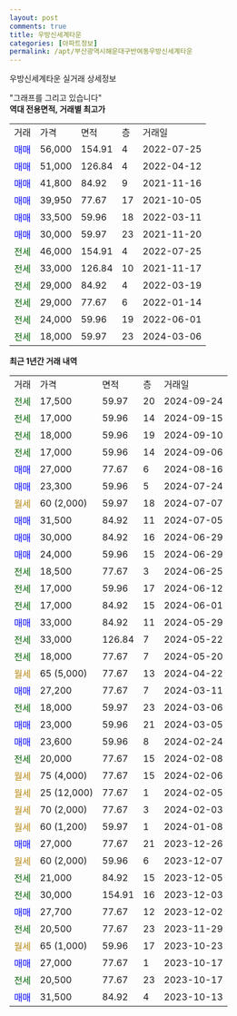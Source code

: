 ```yaml
---
layout: post
comments: true
title: 우방신세계타운
categories: [아파트정보]
permalink: /apt/부산광역시해운대구반여동우방신세계타운
---
```


우방신세계타운 실거래 상세정보

<script type="text/javascript">
  google.charts.load('current', {'packages':['line', 'corechart']});
  google.charts.setOnLoadCallback(drawChart);

  function drawChart() {
    var data = new google.visualization.DataTable();
    data.addColumn('date', '거래일');
    data.addColumn('number', "매매");
    data.addColumn('number', "전세");
    data.addColumn('number', "전매");

    data.addRows([[new Date(Date.parse("2024-09-24")), null, 17500, null], [new Date(Date.parse("2024-09-15")), null, 17000, null], [new Date(Date.parse("2024-09-10")), null, 18000, null], [new Date(Date.parse("2024-09-06")), null, 17000, null], [new Date(Date.parse("2024-08-16")), 27000, null, null], [new Date(Date.parse("2024-07-24")), 23300, null, null], [new Date(Date.parse("2024-07-07")), null, null, null], [new Date(Date.parse("2024-07-05")), 31500, null, null], [new Date(Date.parse("2024-06-29")), 30000, null, null], [new Date(Date.parse("2024-06-29")), 24000, null, null], [new Date(Date.parse("2024-06-25")), null, 18500, null], [new Date(Date.parse("2024-06-12")), null, 17000, null], [new Date(Date.parse("2024-06-01")), null, 17000, null], [new Date(Date.parse("2024-05-29")), 33000, null, null], [new Date(Date.parse("2024-05-22")), null, 33000, null], [new Date(Date.parse("2024-05-20")), null, 18000, null], [new Date(Date.parse("2024-04-22")), null, null, null], [new Date(Date.parse("2024-03-11")), 27200, null, null], [new Date(Date.parse("2024-03-06")), null, 18000, null], [new Date(Date.parse("2024-03-05")), 23000, null, null], [new Date(Date.parse("2024-02-24")), 23600, null, null], [new Date(Date.parse("2024-02-08")), null, 20000, null], [new Date(Date.parse("2024-02-06")), null, null, null], [new Date(Date.parse("2024-02-05")), null, null, null], [new Date(Date.parse("2024-02-03")), null, null, null], [new Date(Date.parse("2024-01-08")), null, null, null], [new Date(Date.parse("2023-12-26")), 27000, null, null], [new Date(Date.parse("2023-12-07")), null, null, null], [new Date(Date.parse("2023-12-05")), null, 21000, null], [new Date(Date.parse("2023-12-03")), null, 30000, null], [new Date(Date.parse("2023-12-02")), 27700, null, null], [new Date(Date.parse("2023-11-29")), null, 20500, null], [new Date(Date.parse("2023-10-23")), null, null, null], [new Date(Date.parse("2023-10-17")), 27000, null, null], [new Date(Date.parse("2023-10-17")), null, 20500, null], [new Date(Date.parse("2023-10-13")), 31500, null, null]]);

    var options = {
      hAxis: {
        format: 'yyyy/MM/dd'
      },    
      lineWidth: 0,
      pointsVisible: true,    
      title: '최근 1년간 유형별 실거래가 분포',
      legend: { position: 'bottom' }
    };

    var formatter = new google.visualization.NumberFormat({pattern:'###,###'} );
    formatter.format(data, 1);
    formatter.format(data, 2);
    
    setTimeout(function() {
        var chart = new google.visualization.LineChart(document.getElementById('columnchart_material'));
        chart.draw(data, (options));
        document.getElementById('loading').style.display = 'none';
    }, 200);
  }
</script>


<div id="loading" style="z-index:20; display: block; margin-left: 0px">"그래프를 그리고 있습니다"</div>
<div id="columnchart_material" style="width: 95%; margin-left: 0px; display: block"></div>
<!-- contents start -->
<b>역대 전용면적, 거래별 최고가</b>
<table class="sortable">
    <tr>
      <td>거래</td>
      <td>가격</td>
      <td>면적</td>
      <td>층</td>
      <td>거래일</td>
    </tr>
        <tr>
          <td><a style="color: blue">매매</a></td>
          <td>56,000</td>
          <td>154.91</td>
          <td>4</td>
          <td>2022-07-25</td>
        </tr>            <tr>
          <td><a style="color: blue">매매</a></td>
          <td>51,000</td>
          <td>126.84</td>
          <td>4</td>
          <td>2022-04-12</td>
        </tr>            <tr>
          <td><a style="color: blue">매매</a></td>
          <td>41,800</td>
          <td>84.92</td>
          <td>9</td>
          <td>2021-11-16</td>
        </tr>            <tr>
          <td><a style="color: blue">매매</a></td>
          <td>39,950</td>
          <td>77.67</td>
          <td>17</td>
          <td>2021-10-05</td>
        </tr>            <tr>
          <td><a style="color: blue">매매</a></td>
          <td>33,500</td>
          <td>59.96</td>
          <td>18</td>
          <td>2022-03-11</td>
        </tr>            <tr>
          <td><a style="color: blue">매매</a></td>
          <td>30,000</td>
          <td>59.97</td>
          <td>23</td>
          <td>2021-11-20</td>
        </tr>        
        <tr>
              <td><a style="color: darkgreen">전세</a></td>
              <td>46,000</td>
              <td>154.91</td>
              <td>4</td>
              <td>2022-07-25</td>
            </tr>            <tr>
              <td><a style="color: darkgreen">전세</a></td>
              <td>33,000</td>
              <td>126.84</td>
              <td>10</td>
              <td>2021-11-17</td>
            </tr>            <tr>
              <td><a style="color: darkgreen">전세</a></td>
              <td>29,000</td>
              <td>84.92</td>
              <td>4</td>
              <td>2022-03-19</td>
            </tr>            <tr>
              <td><a style="color: darkgreen">전세</a></td>
              <td>29,000</td>
              <td>77.67</td>
              <td>6</td>
              <td>2022-01-14</td>
            </tr>            <tr>
              <td><a style="color: darkgreen">전세</a></td>
              <td>24,000</td>
              <td>59.96</td>
              <td>19</td>
              <td>2022-06-01</td>
            </tr>            <tr>
              <td><a style="color: darkgreen">전세</a></td>
              <td>18,000</td>
              <td>59.97</td>
              <td>23</td>
              <td>2024-03-06</td>
            </tr>        
    
</table>

<b>최근 1년간 거래 내역</b>

<table class="sortable">
    <tr>
      <td>거래</td>
      <td>가격</td>
      <td>면적</td>
      <td>층</td>
      <td>거래일</td>
    </tr>
    <tr>
      <td><a style="color: darkgreen">전세</a></td>
      <td>17,500</td>
      <td>59.97</td>
      <td>20</td>
      <td>2024-09-24</td>
    </tr>          <tr>
      <td><a style="color: darkgreen">전세</a></td>
      <td>17,000</td>
      <td>59.96</td>
      <td>14</td>
      <td>2024-09-15</td>
    </tr>          <tr>
      <td><a style="color: darkgreen">전세</a></td>
      <td>18,000</td>
      <td>59.96</td>
      <td>19</td>
      <td>2024-09-10</td>
    </tr>          <tr>
      <td><a style="color: darkgreen">전세</a></td>
      <td>17,000</td>
      <td>59.96</td>
      <td>14</td>
      <td>2024-09-06</td>
    </tr>          <tr>
      <td><a style="color: blue">매매</a></td>
      <td>27,000</td>
      <td>77.67</td>
      <td>6</td>
      <td>2024-08-16</td>
    </tr>          <tr>
      <td><a style="color: blue">매매</a></td>
      <td>23,300</td>
      <td>59.96</td>
      <td>5</td>
      <td>2024-07-24</td>
    </tr>          <tr>
      <td><a style="color: darkgoldenrod">월세</a></td>
      <td>60 (2,000)</td>
      <td>59.97</td>
      <td>18</td>
      <td>2024-07-07</td>
    </tr>          <tr>
      <td><a style="color: blue">매매</a></td>
      <td>31,500</td>
      <td>84.92</td>
      <td>11</td>
      <td>2024-07-05</td>
    </tr>          <tr>
      <td><a style="color: blue">매매</a></td>
      <td>30,000</td>
      <td>84.92</td>
      <td>16</td>
      <td>2024-06-29</td>
    </tr>          <tr>
      <td><a style="color: blue">매매</a></td>
      <td>24,000</td>
      <td>59.96</td>
      <td>15</td>
      <td>2024-06-29</td>
    </tr>          <tr>
      <td><a style="color: darkgreen">전세</a></td>
      <td>18,500</td>
      <td>77.67</td>
      <td>3</td>
      <td>2024-06-25</td>
    </tr>          <tr>
      <td><a style="color: darkgreen">전세</a></td>
      <td>17,000</td>
      <td>59.96</td>
      <td>17</td>
      <td>2024-06-12</td>
    </tr>          <tr>
      <td><a style="color: darkgreen">전세</a></td>
      <td>17,000</td>
      <td>84.92</td>
      <td>15</td>
      <td>2024-06-01</td>
    </tr>          <tr>
      <td><a style="color: blue">매매</a></td>
      <td>33,000</td>
      <td>84.92</td>
      <td>11</td>
      <td>2024-05-29</td>
    </tr>          <tr>
      <td><a style="color: darkgreen">전세</a></td>
      <td>33,000</td>
      <td>126.84</td>
      <td>7</td>
      <td>2024-05-22</td>
    </tr>          <tr>
      <td><a style="color: darkgreen">전세</a></td>
      <td>18,000</td>
      <td>77.67</td>
      <td>7</td>
      <td>2024-05-20</td>
    </tr>          <tr>
      <td><a style="color: darkgoldenrod">월세</a></td>
      <td>65 (5,000)</td>
      <td>77.67</td>
      <td>13</td>
      <td>2024-04-22</td>
    </tr>          <tr>
      <td><a style="color: blue">매매</a></td>
      <td>27,200</td>
      <td>77.67</td>
      <td>7</td>
      <td>2024-03-11</td>
    </tr>          <tr>
      <td><a style="color: darkgreen">전세</a></td>
      <td>18,000</td>
      <td>59.97</td>
      <td>23</td>
      <td>2024-03-06</td>
    </tr>          <tr>
      <td><a style="color: blue">매매</a></td>
      <td>23,000</td>
      <td>59.96</td>
      <td>21</td>
      <td>2024-03-05</td>
    </tr>          <tr>
      <td><a style="color: blue">매매</a></td>
      <td>23,600</td>
      <td>59.96</td>
      <td>8</td>
      <td>2024-02-24</td>
    </tr>          <tr>
      <td><a style="color: darkgreen">전세</a></td>
      <td>20,000</td>
      <td>77.67</td>
      <td>15</td>
      <td>2024-02-08</td>
    </tr>          <tr>
      <td><a style="color: darkgoldenrod">월세</a></td>
      <td>75 (4,000)</td>
      <td>77.67</td>
      <td>15</td>
      <td>2024-02-06</td>
    </tr>          <tr>
      <td><a style="color: darkgoldenrod">월세</a></td>
      <td>25 (12,000)</td>
      <td>77.67</td>
      <td>1</td>
      <td>2024-02-05</td>
    </tr>          <tr>
      <td><a style="color: darkgoldenrod">월세</a></td>
      <td>70 (2,000)</td>
      <td>77.67</td>
      <td>3</td>
      <td>2024-02-03</td>
    </tr>          <tr>
      <td><a style="color: darkgoldenrod">월세</a></td>
      <td>60 (1,200)</td>
      <td>59.97</td>
      <td>1</td>
      <td>2024-01-08</td>
    </tr>          <tr>
      <td><a style="color: blue">매매</a></td>
      <td>27,000</td>
      <td>77.67</td>
      <td>21</td>
      <td>2023-12-26</td>
    </tr>          <tr>
      <td><a style="color: darkgoldenrod">월세</a></td>
      <td>60 (2,000)</td>
      <td>59.96</td>
      <td>6</td>
      <td>2023-12-07</td>
    </tr>          <tr>
      <td><a style="color: darkgreen">전세</a></td>
      <td>21,000</td>
      <td>84.92</td>
      <td>15</td>
      <td>2023-12-05</td>
    </tr>          <tr>
      <td><a style="color: darkgreen">전세</a></td>
      <td>30,000</td>
      <td>154.91</td>
      <td>16</td>
      <td>2023-12-03</td>
    </tr>          <tr>
      <td><a style="color: blue">매매</a></td>
      <td>27,700</td>
      <td>77.67</td>
      <td>12</td>
      <td>2023-12-02</td>
    </tr>          <tr>
      <td><a style="color: darkgreen">전세</a></td>
      <td>20,500</td>
      <td>77.67</td>
      <td>23</td>
      <td>2023-11-29</td>
    </tr>          <tr>
      <td><a style="color: darkgoldenrod">월세</a></td>
      <td>65 (1,000)</td>
      <td>59.96</td>
      <td>17</td>
      <td>2023-10-23</td>
    </tr>          <tr>
      <td><a style="color: blue">매매</a></td>
      <td>27,000</td>
      <td>77.67</td>
      <td>1</td>
      <td>2023-10-17</td>
    </tr>          <tr>
      <td><a style="color: darkgreen">전세</a></td>
      <td>20,500</td>
      <td>77.67</td>
      <td>23</td>
      <td>2023-10-17</td>
    </tr>          <tr>
      <td><a style="color: blue">매매</a></td>
      <td>31,500</td>
      <td>84.92</td>
      <td>4</td>
      <td>2023-10-13</td>
    </tr>      </table>
<!-- contents end -->    

